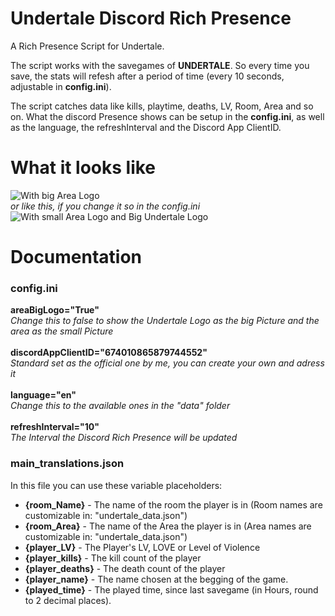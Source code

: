 # Undertale Discord Rich Presence
A Rich Presence Script for Undertale.

The script works with the savegames of **UNDERTALE**.
So every time you save, the stats will refesh after a period of time (every 10 seconds, adjustable in **config.ini**).

The script catches data like kills, playtime, deaths, LV, Room, Area and so on.
What the discord Presence shows can be setup in the **config.ini**, as well as the language, the refreshInterval and the Discord App ClientID.

# What it looks like #
![With big Area Logo](https://image.prntscr.com/image/EbN7iA1iTX_XohTgqYHQ1g.png)<br>
*or like this, if you change it so in the config.ini*
<br>
![With small Area Logo and Big Undertale Logo](https://image.prntscr.com/image/I6xIunX9TF6mkUPyUr33cQ.png)

# Documentation #
### config.ini ###
**areaBigLogo="True"**
<br>
*Change this to false to show the Undertale Logo as the big Picture and the area as the small Picture*
<br>
<br>
**discordAppClientID="674010865879744552"**
<br>
*Standard set as the official one by me, you can create your own and adress it*
<br>
<br>
**language="en"**
<br>
*Change this to the available ones in the "data" folder*
<br>
<br>
**refreshInterval="10"**
<br>
*The Interval the Discord Rich Presence will be updated*
<br>
### main_translations.json ###
In this file you can use these variable placeholders:
 - **{room_Name}** - The name of the room the player is in (Room names are customizable in: "undertale_data.json")
 - **{room_Area}** - The name of the Area the player is in (Area names are customizable in: "undertale_data.json")
 - **{player_LV}** - The Player's LV, LOVE or Level of Violence
 - **{player_kills}** - The kill count of the player
 - **{player_deaths}** - The death count of the player
 - **{player_name}** - The name chosen at the begging of the game.
 - **{played_time}** - The played time, since last savegame (in Hours, round to 2 decimal places).
